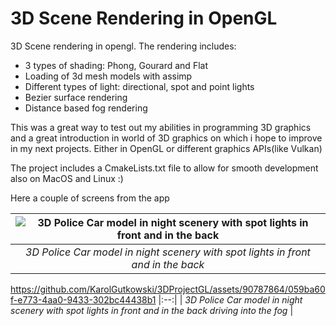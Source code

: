 <h1>3D Scene Rendering in OpenGL</h1>
3D Scene rendering in opengl.
The rendering includes:
<ul>
  <li>3 types of shading: Phong, Gourard and Flat</li>
  <li>Loading of 3d mesh models with assimp</li>
  <li>Different types of light: directional, spot and point lights</li>
  <li>Bezier surface rendering</li>
  <li>Distance based fog rendering</li>
</ul>

This was a great way to test out my abilities in programming 3D graphics and a great introduction in world of 3D graphics on which i hope to improve in my next projects. Either in OpenGL or different graphics APIs(like Vulkan)
<p>The project includes a CmakeLists.txt file to allow for smooth development also on MacOS and Linux :)</p>
<p>Here a couple of screens from the app</p>

|![3D Police Car model in night scenery with spot lights in front and in the back](https://github.com/KarolGutkowski/3DProjectGL/assets/90787864/c28e4172-b947-4144-bf4f-fe3950bf4dc1)| 
|:--:| 
| *3D Police Car model in night scenery with spot lights in front and in the back* |


https://github.com/KarolGutkowski/3DProjectGL/assets/90787864/059ba60f-e773-4aa0-9433-302bc44438b1
|:--:| 
| *3D Police Car model in night scenery with spot lights in front and in the back driving into the fog* |
